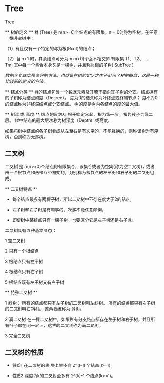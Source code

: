 # Tree
Tree

** 树的定义 **
树 (Tree) 是 n(n>=0)个结点的有限集。n = 0时称为空树。在任意一棵非空树中：

（1）有且仅有一个特定的称为根(Root)的结点；

（2）当 n>1 时，其余结点可分为m(m>0)个互不相交的 有限集 T1、T2、......  Tm, 其中每一个集合本身又是一棵树，并且称为根的子树( SubTree )

*数的定义其实是递归的方法。也就是在树的定义之中还用到了树的概念，这是一种比较新的定义的方法。*

** 结点分类 **
树的结点包含一个数据元素及其若干指向其子树的分支。结点拥有的子树称为结点的度（Degree）。
度为0的结点称为叶结点或终端节点；
度不为0的结点称为非终端结点或分支结点。
树的度是树内各结点的度的最大值。

** 树深 或 高度 **
结点的层次从 根开始定义起，根为第一层，根的孩子为第二层。
树中结点的最大层次称为树深度（Depth）或高度。

如果将树中结点的各子树看成从左至右是有次序的，不能互换的，则称该树为有序树，否则称为无序树。


## 二叉树

二叉树 是 n(n>=0)个结点的有限集合，该集合或者为空集(称为空二叉树)，或者由一个根节点和两棵互不相交的，分别称为根节点的左子树和右子树的二叉树组成。

** 二叉树特点 **

* 每个结点最多有两棵子树，所以二叉树中不存在度大于2的结点。		

* 左子树和右子树是有顺序的，次序不能任意颠倒。

* 即使树中某结点只有一棵子树，也要区分它是左子树还是右子树。

二叉树具有五种基本形态：

1 空二叉树

2 只有一个根结点

3 根结点只有左子树

4 根结点只有右子树

5 根结点既有左子树又有右子树


** 特殊二叉树 **

1 斜树：
所有的结点都只有左子树的二叉树叫左斜树。
所有的结点都只有右子树的二叉树叫右斜树。
这两者统称为 斜树。

2 满二叉树
在一棵二叉树中，如果所有分支结点都存在左子树和右子树，并且所有叶子都在同一层上，这样的二叉树称为满二叉树。

3 完全二叉树


## 二叉树的性质

* 性质1 在二叉树的第i层上至多有 2^(i-1) 个结点(i>=1)。		

* 性质2 深度为k的二叉树至多有 2^(k)-1 个结点(k>=1)。	



